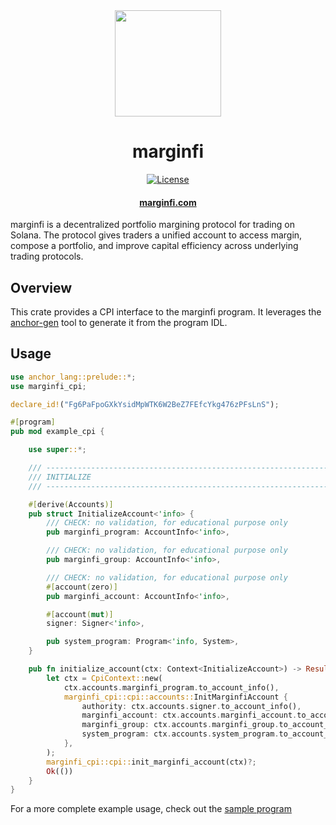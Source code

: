 <div align="center">
  <img height="170" src="https://github.com/mrgnlabs/marginfi/images/logo.png" />

  <h1>marginfi</h1>
  
  <p>
    <!-- License -->
    <a href="http://www.apache.org/licenses/LICENSE-2.0"><img alt="License" src="https://img.shields.io/github/license/mrgnlabs/marginfi-sdk/rust/marginfi-cpi?style=flat-square&color=ffff00"/></a>
  </p>

  <h4>
    <a href="https://marginfi.com/">marginfi.com</a>
  </h4>
</div>

marginfi is a decentralized portfolio margining protocol for trading on Solana. The protocol gives traders a unified account to access margin, compose a portfolio, and improve capital efficiency across underlying trading protocols.

## Overview

This crate provides a CPI interface to the marginfi program. It leverages the [anchor-gen](https://github.com/saber-hq/anchor-gen) tool to generate it from the program IDL.

## Usage

```rs
use anchor_lang::prelude::*;
use marginfi_cpi;

declare_id!("Fg6PaFpoGXkYsidMpWTK6W2BeZ7FEfcYkg476zPFsLnS");

#[program]
pub mod example_cpi {

    use super::*;

    /// -----------------------------------------------------------------------
    /// INITIALIZE
    /// -----------------------------------------------------------------------

    #[derive(Accounts)]
    pub struct InitializeAccount<'info> {
        /// CHECK: no validation, for educational purpose only
        pub marginfi_program: AccountInfo<'info>,

        /// CHECK: no validation, for educational purpose only
        pub marginfi_group: AccountInfo<'info>,

        /// CHECK: no validation, for educational purpose only
        #[account(zero)]
        pub marginfi_account: AccountInfo<'info>,

        #[account(mut)]
        signer: Signer<'info>,

        pub system_program: Program<'info, System>,
    }

    pub fn initialize_account(ctx: Context<InitializeAccount>) -> Result<()> {
        let ctx = CpiContext::new(
            ctx.accounts.marginfi_program.to_account_info(),
            marginfi_cpi::cpi::accounts::InitMarginfiAccount {
                authority: ctx.accounts.signer.to_account_info(),
                marginfi_account: ctx.accounts.marginfi_account.to_account_info(),
                marginfi_group: ctx.accounts.marginfi_group.to_account_info(),
                system_program: ctx.accounts.system_program.to_account_info(),
            },
        );
        marginfi_cpi::cpi::init_marginfi_account(ctx)?;
        Ok(())
    }
}
```

For a more complete example usage, check out the [sample program](https://github.com/mrgnlabs/marginfi-sdk/tree/main/rust/marginfi-cpi/example-cpi)
